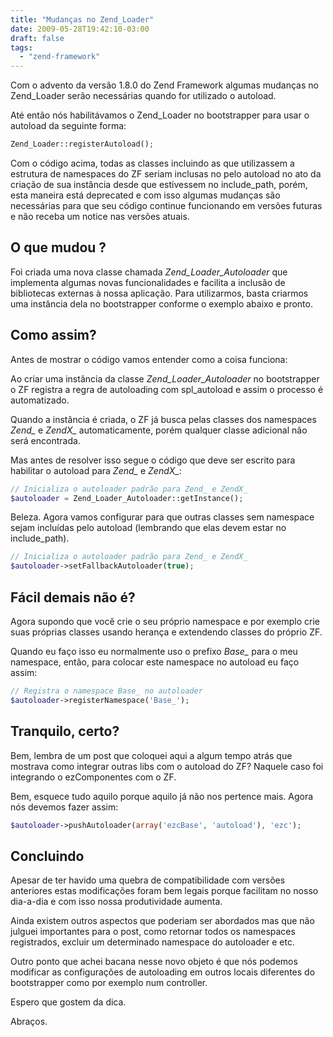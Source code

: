 ```yaml
---
title: "Mudanças no Zend_Loader"
date: 2009-05-28T19:42:10-03:00
draft: false
tags:
  - "zend-framework"
---
```


Com o advento da versão 1.8.0 do Zend Framework algumas mudanças no Zend_Loader serão necessárias quando for utilizado o
autoload.

Até então nós habilitávamos o Zend_Loader no bootstrapper para usar o autoload da seguinte forma:

```php
Zend_Loader::registerAutoload();
```
Com o código acima, todas as classes incluindo as que utilizassem a estrutura de namespaces do ZF seriam inclusas no
pelo autoload no ato da criação de sua instância desde que estivessem no include_path, porém, esta maneira está
deprecated e com isso algumas mudanças são necessárias para que seu código continue funcionando em versões futuras e não
receba um notice nas versões atuais.

## O que mudou ?

Foi criada uma nova classe chamada _Zend_Loader_Autoloader_ que implementa algumas novas funcionalidades e facilita a
inclusão de bibliotecas externas à nossa aplicação. Para utilizarmos, basta criarmos uma instância dela no bootstrapper
conforme o exemplo abaixo e pronto.

## Como assim?

Antes de mostrar o código vamos entender como a coisa funciona:

Ao criar uma instância da classe _Zend_Loader_Autoloader_ no bootstrapper o ZF registra a regra de autoloading com
spl_autoload e assim o processo é automatizado.

Quando a instância é criada, o ZF já busca pelas classes dos namespaces _Zend\__ e _ZendX\__ automaticamente, porém qualquer
classe adicional não será encontrada.

Mas antes de resolver isso segue o código que deve ser escrito para habilitar o autoload para _Zend\__ e _ZendX\__:

```php
// Inicializa o autoloader padrão para Zend_ e ZendX_
$autoloader = Zend_Loader_Autoloader::getInstance();
```
Beleza. Agora vamos configurar para que outras classes sem namespace sejam incluídas pelo autoload (lembrando que elas
devem estar no include_path).

```php
// Inicializa o autoloader padrão para Zend_ e ZendX_
$autoloader->setFallbackAutoloader(true);
```
## Fácil demais não é?

Agora supondo que você crie o seu próprio namespace e por exemplo crie suas próprias classes usando herança e extendendo
classes do próprio ZF.

Quando eu faço isso eu normalmente uso o prefixo _Base\__ para o meu namespace, então, para colocar este namespace no
autoload eu faço assim:

```php
// Registra o namespace Base_ no autoloader
$autoloader->registerNamespace('Base_');
```
## Tranquilo, certo?

Bem, lembra de um post que coloquei aqui a algum tempo atrás que mostrava como integrar outras libs com o autoload do
ZF? Naquele caso foi integrando o ezComponentes com o ZF.

Bem, esquece tudo aquilo porque aquilo já não nos pertence mais. Agora nós devemos fazer assim:

```php
$autoloader->pushAutoloader(array('ezcBase', 'autoload'), 'ezc');
```
## Concluindo

Apesar de ter havido uma quebra de compatibilidade com versões anteriores estas modificações foram bem legais porque
facilitam no nosso dia-a-dia e com isso nossa produtividade aumenta.

Ainda existem outros aspectos que poderiam ser abordados mas que não julguei importantes para o post, como retornar
todos os namespaces registrados, excluir um determinado namespace do autoloader e etc.

Outro ponto que achei bacana nesse novo objeto é que nós podemos modificar as configurações de autoloading em outros
locais diferentes do bootstrapper como por exemplo num controller.

Espero que gostem da dica.

Abraços.
